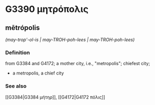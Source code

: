 # G3390 μητρόπολις

## mētrópolis

_(may-trop'-ol-is | may-TROH-poh-lees | may-TROH-poh-lees)_

### Definition

from G3384 and G4172; a mother city, i.e., "metropolis"; chiefest city; 

- a metropolis, a chief city

### See also

[[G3384|G3384 μήτηρ]], [[G4172|G4172 πόλις]]
